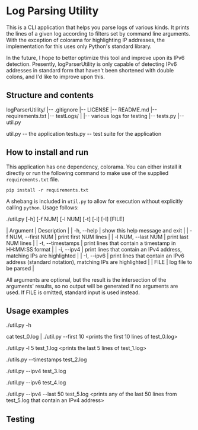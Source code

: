 # Log Parsing Utility

This is a CLI application that helps you parse logs of various kinds. It prints the lines of a given log according to filters set by command line arguments. With the exception of colorama for highlighting IP addresses, the implementation for this uses only Python's standard library. 

In the future, I hope to better optimize this tool and improve upon its IPv6 detection. Presently, logParserUtility is only capable of detecting IPv6 addresses in standard form that haven't been shortened with double colons, and I'd like to improve upon this. 

## Structure and contents

logParserUtility/
|-- .gitignore
|-- LICENSE
|-- README.md
|-- requirements.txt
|-- testLogs/
|   |-- various logs for testing
|-- tests.py
|-- util.py

util.py -- the application
tests.py -- test suite for the application

## How to install and run

This application has one dependency, colorama. You can either install it directly or run the following command to make use of the supplied `requirements.txt` file. 

`pip install -r requirements.txt`

A shebang is included in `util.py` to allow for execution without explicitly calling `python`. Usage follows: 

./util.py \[-h\] \[-f NUM\] \[-l NUM\] \[-t\] \[-i\] \[-I\] \[FILE\]

| Argument | Description |
| -h, --help | show this help message and exit |
| -f NUM, --first NUM | print first NUM lines |
| -l NUM, --last NUM | print last NUM lines |
| -t, --timestamps | print lines that contain a timestamp in HH:MM:SS format |
| -i, --ipv4 | print lines that contain an IPv4 address, matching IPs are highlighted |
| -I, --ipv6 | print lines that contain an IPv6 address (standard notation), matching IPs are highlighted |
| FILE | log file to be parsed |

All arguments are optional, but the result is the intersection of the arguments' results, so no output will be generated if no arguments are used. If FILE is omitted, standard input is used instead. 

## Usage examples

./util.py -h
<prints help>

cat test_0.log | ./util.py --first 10
<prints the first 10 lines of test_0.log>

./util.py -l 5 test_1.log
<prints the last 5 lines of test_1.log>

./utils.py --timestamps test_2.log
<prints any lines from test_2.log that contain a timestamp>

./util.py --ipv4 test_3.log
<prints any lines from test_3.log that contain an IPv4 address>

./util.py --ipv6 test_4.log
<prints any lines from test_4.log that contain an IPv6 address>

./util.py --ipv4 --last 50 test_5.log
<prints any of the last 50 lines from test_5.log that contain an IPv4
address>


## Testing

